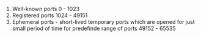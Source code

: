 1. Well-known ports  0 - 1023
1. Registered ports  1024 - 49151 
1. Ephemeral ports - short-lived temporary ports which are opened for just small period of time for predefinde range of ports 49152 - 65535
